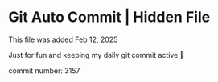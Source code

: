 # Git Auto Commit | Hidden File

This file was added Feb 12, 2025

Just for fun and keeping my daily git commit active 🤪

commit number: 3157
